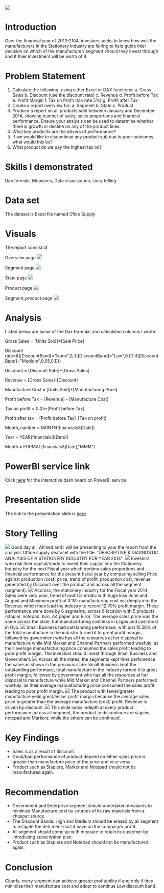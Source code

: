 ![](stationery.PNG)

# Introduction

Over the financial year of 2013-2104, investors seeks to know how well the manufacturers in the Stationery Industry are fairing to help guide thier decision on which of the manufacturer/ segment should they invest through and if thier investment will be worth of it.

# Problem Statement

1. Calculate the following, using either Excel or DAX functions:
a. Gross Sales
b. Discount (use the discount rate)
c. Revenue
d. Profit before Tax
e. Profit Margin
f. Tax on Profit (tax rate 5%)
g. Profit after Tax
2. Create a report overview for:
a. Segment
b. State
c. Product
3. Produce a report on all products sold between January and December 2014, showing number of sales, sales proportions and financial performance. Ensure your analysis can be used to determine whether there is growth or decline on any of the product lines.
4. What key products are the drivers of performance?
5. If we would like to discontinue any product sub due to poor outcomes, what would this be?
6. What product do we pay the highest tax on?

# Skills I demonstrated

Dax formula, Measures, Data visualization, story telling.

# Data set

The dataset is Excel file named Ofice Supply

# Visuals

The report consist of 

Overview page
![](Overview_1.PNG)

Segment page
![](segment_slide_2.PNG)

State page
![](state_slide_3.PNG)

Product page
![](product_slide_4.PNG)

Segment_product page
![](segment_product_slide_5.PNG)


# Analysis

Listed below are some of the Dax formular and calculated columns I wrote.

Gross Sales = [Units Sold]*[Sale Price]

Discount rate=if([DiscountBand]="None",0,if([DiscountBand]="Low",0.01,if([DiscountBand]="Medium",0.05,0.1)))

Discount = [Discount Rate]*[Gross Sales]

Revenue = [Gross Sales]-[Discount]

Manufacture Cost = [Units Sold]*[Manufacturing Price]

Profit before Tax = [Revenue] - [Manufacture Cost]

Tax on profit = 0.05*[Profit before Tax]

Profit after tax = [Profit before Tax]-[Tax on profit]

Month_number = MONTH(financials3[Date])

Year = YEAR(financials3[Date])

Month = FORMAT(financials3[Date],"MMM") 

# PowerBI service link

Click [here](https://app.powerbi.com/links/bJ4fJpgGes?ctid=a4531a04-9d2c-48c6-aee4-9c374f98bea5&pbi_source=linkShare&bookmarkGuid=1286b9ea-2a5d-4b64-a9ad-9ec00985090f) for the interactive dash board on  PowerBI service 

# Presentation slide

The link to the presentation slide is [here](https://docs.google.com/presentation/d/1dHWTbo_3-nc2CO2cbpn5k_KkLSrk8rf0aljMtH1hrhQ/edit#slide=id.p)

# Story Telling
![](slide_1.PNG)
Good day all, Ahmed and I will be presenting to your the report from the analysis Office supply deataset with the title: "DESCRIPTIVE & DIAGNOSTIC ANALYSIS OF A STATIONERY INDUSTRY FOR YEAR 2014".
![](slide_2.PNG)
Investors who risk their capital/ready to invest thier capital into the Stationery Industry for the next Fiscal year which dertime sales proportions and financial performance for the present fiscal year by comparing selling Price against production (cost) price, trend of profit, production cost, revenue generated by Discount over the product and across all the segment (segment).
![](slide_3.PNG)
Accross, the stationery industry for the Fiscal year 2014; Sales were very poor, trend of profit is erratic with huge loss June and August and Maximum profit of 3.1M; manufacturing cost eat deeply into the Revenue which then lead the industry to record 12.70% profit margin. These performance were done by 6 segments, across 6 location with 5 products (stapler, notepad, biro, A4 paper and Biro). The average sales price was the same across the state, but manufacrturing cost less in Lagos and cost most in Oyo.
![](slide_4.PNG)
Small Business had outstanding performace, with just 15.58% of the total manufacture in the industry turned it to great profit margin, followed by government who has all the resources at her disposal to manufacture while Mid Market and Channel Partners performed woefuly: as their average manuafacturing price consumed the sales profit leading to poor profit margin. The investors should invest through Small Business and Government.
![](slide_5.PNG)
Across all the states, the segments kept thier perfomence the same as shown in the previous slide: Small Business kept the  outstanding performace, total manufacture in the industry turned it to great profit margin, followed by government who has all the resources at her disposal to manufacture while Mid Market and Channel Partners performed woefuly: as their average manuafacturing price consumed the sales profit leading to poor profit margin.
![](slide_6.PNG)
The product with fewer/greater manufacture yeild great/lesser profit margin because the average sales price is greater than the average manufacture (cost) profit. Revenue is driven by discount.
![](slide_7.PNG)
This slide looks indepth at every product performance across all segment, the product  to discontinue are staples, notepad and Markers; while the others can be continued.
# Key Findings

* Sales is as a result of discount.
* Good/bad  performance of product depend on either sales price is greater than manufacture price of the price and vice versa
* Product such as Staplers, Marker and Notepad should not be manufactured again.

# Recommendation

* Government and Enterprise segment should undertaken measures to minimize Manufacture cost by sources of its raw materials from a cheaper source.
* The Discount Bands: High and Medium should be erased by all segment to mitigate the detriment cost it have on the company’s profit.
* All segment should come up with measure to retain its customer by introducing subscription plan.
* Product such as Staplers and Notepad should not be manufactured again.

# Conclusion
Clearly, every segment can achieve greater profitability if and only if they minimize their manufacture cost and adopt to continue Low discount band.



